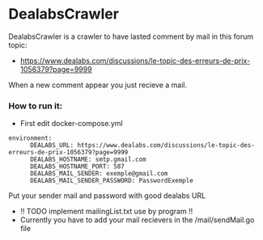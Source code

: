 # DealabsCrawler

DealabsCrawler is a crawler to have lasted comment by mail in this forum topic:

* https://www.dealabs.com/discussions/le-topic-des-erreurs-de-prix-1056379?page=9999

When a new comment appear you just recieve a mail.


### How to run it:

* First edit docker-compose.yml
```
environment:
      DEALABS_URL: https://www.dealabs.com/discussions/le-topic-des-erreurs-de-prix-1056379?page=9999
      DEALABS_HOSTNAME: smtp.gmail.com
      DEALABS_HOSTNAME_PORT: 587
      DEALABS_MAIL_SENDER: exemple@gmail.com
      DEALABS_MAIL_SENDER_PASSWORD: PasswordExemple
```
Put your sender mail and password with good dealabs URL
* !! TODO implement mailingList.txt use by program !!
* Currently you have to add your mail recievers in the /mail/sendMail.go file

